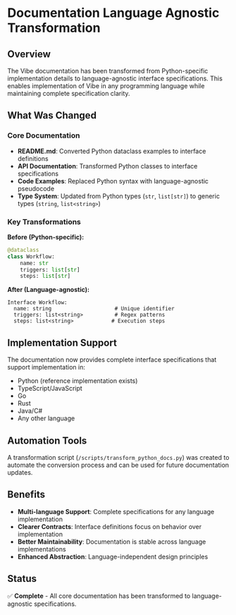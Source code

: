 # Documentation Language Agnostic Transformation

## Overview

The Vibe documentation has been transformed from Python-specific implementation details to language-agnostic interface specifications. This enables implementation of Vibe in any programming language while maintaining complete specification clarity.

## What Was Changed

### Core Documentation

- **README.md**: Converted Python dataclass examples to interface definitions
- **API Documentation**: Transformed Python classes to interface specifications
- **Code Examples**: Replaced Python syntax with language-agnostic pseudocode
- **Type System**: Updated from Python types (`str`, `list[str]`) to generic types (`string`, `list<string>`)

### Key Transformations

**Before (Python-specific):**

```python
@dataclass
class Workflow:
    name: str
    triggers: list[str]
    steps: list[str]
```

**After (Language-agnostic):**

```
Interface Workflow:
  name: string                    # Unique identifier
  triggers: list<string>          # Regex patterns
  steps: list<string>            # Execution steps
```

## Implementation Support

The documentation now provides complete interface specifications that support implementation in:

- Python (reference implementation exists)
- TypeScript/JavaScript
- Go
- Rust
- Java/C#
- Any other language

## Automation Tools

A transformation script (`/scripts/transform_python_docs.py`) was created to automate the conversion process and can be used for future documentation updates.

## Benefits

- **Multi-language Support**: Complete specifications for any language implementation
- **Clearer Contracts**: Interface definitions focus on behavior over implementation
- **Better Maintainability**: Documentation is stable across language implementations
- **Enhanced Abstraction**: Language-independent design principles

## Status

✅ **Complete** - All core documentation has been transformed to language-agnostic specifications.

